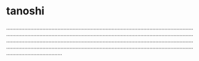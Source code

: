 # tanoshi

.....................................................................................................................................................................................................................................................................................................................................................................................................................................................................................................................................................